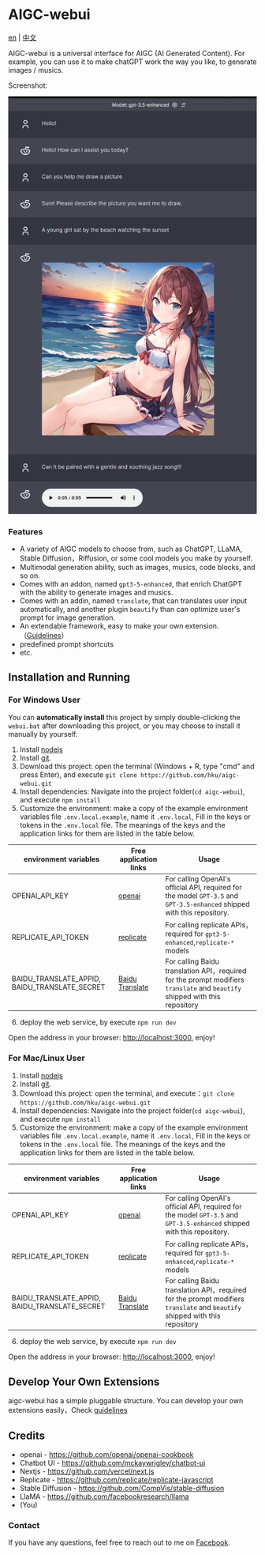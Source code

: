 # AIGC-webui

[en](./README.md) | [中文](./docs/README_cn.md) 

AIGC-webui is a universal interface for AIGC (AI Generated Content). For example, you can use it to make chatGPT work the way you like, to generate images / musics.

Screenshot:

![screenshot](./docs/images/screenshoot.jpg)

### Features
 
- A variety of AIGC models to choose from, such as ChatGPT, LLaMA, Stable Diffusion，Riffusion, or some cool models you make by yourself.
- Multimodal generation ability, such as images, musics, code blocks, and so on.
- Comes with an addon, named `gpt3-5-enhanced`, that enrich ChatGPT with the ability to generate images and musics.
- Comes with an addin, named `translate`, that can translates user input automatically, and another plugin `beautify` than can optimize user's prompt for image generation.
- An extendable framework, easy to make your own extension. （[Guidelines](docs/Contributing.md)）
- predefined prompt shortcuts
- etc.

## Installation and Running

### For Windows User

You can **automatically install** this project  by simply double-clicking the `webui.bat` after downloading this project, or you may choose to install it manually by yourself:

1. Install [nodejs](https://nodejs.org) 
2. Install [git](https://git-scm.com/download/win).
3. Download this project: open the terminal (Windows + R, type "cmd" and press Enter), and execute `git clone https://github.com/hku/aigc-webui.git`
4. Install dependencies: Navigate into the project folder(`cd aigc-webui`), and execute `npm install`
5. Customize the environment:  make a copy of the example environment variables file `.env.local.example`, name it `.env.local`, Fill in the keys or tokens in the `.env.local` file. The meanings of the keys and the application links for them  are listed in the table below.

| environment variables         |  Free application links                | Usage                                            |
| --------------------- | ------------------------------ | ------------------------------------------------------- |
| OPENAI_API_KEY        |   [openai](https://platform.openai.com/account/api-keys)     |For calling OpenAI's official API, required for the model `GPT-3.5` and `GPT-3.5-enhanced` shipped with this repository. |
| REPLICATE_API_TOKEN    | [replicate](https://replicate.com)       | For calling replicate APIs，required for  `gpt3-5-enhanced`,`replicate-*` models |
| BAIDU_TRANSLATE_APPID, BAIDU_TRANSLATE_SECRET  | [Baidu Translate](http://api.fanyi.baidu.com/product/11)  | For calling Baidu translation API，required for the prompt modifiers `translate` and `beautify` shipped with this repository           |


6. deploy the web service, by execute `npm run dev`

Open the address in your browser: [http://localhost:3000](http://localhost:3000), enjoy!

### For Mac/Linux User



1. Install [nodejs](https://nodejs.org) 
2. Install [git](https://git-scm.com/book/en/v2/Getting-Started-Installing-Git).
3. Download this project: open the terminal, and execute：`git clone https://github.com/hku/aigc-webui.git`
4. Install dependencies: Navigate into the project folder(`cd aigc-webui`), and execute `npm install`
5. Customize the environment:  make a copy of the example environment variables file `.env.local.example`, name it `.env.local`, Fill in the keys or tokens in the `.env.local` file. The meanings of the keys and the application links for them  are listed in the table below.

| environment variables         |  Free application links                | Usage                                            |
| --------------------- | ------------------------------ | ------------------------------------------------------- |
| OPENAI_API_KEY        |   [openai](https://platform.openai.com/account/api-keys)     |For calling OpenAI's official API, required for the model `GPT-3.5` and `GPT-3.5-enhanced` shipped with this repository. |
| REPLICATE_API_TOKEN    | [replicate](https://replicate.com)       | For calling replicate APIs，required for  `gpt3-5-enhanced`,`replicate-*` models |
| BAIDU_TRANSLATE_APPID, BAIDU_TRANSLATE_SECRET  | [Baidu Translate](http://api.fanyi.baidu.com/product/11)  | For calling Baidu translation API，required for the prompt modifiers `translate` and `beautify` shipped with this repository           |


6. deploy the web service, by execute `npm run dev`

Open the address in your browser: [http://localhost:3000](http://localhost:3000), enjoy!


## Develop Your Own Extensions

aigc-webui has a simple pluggable structure. You can develop your own extensions easily，Check [guidelines](docs/Contributing.md)


## Credits
- openai - https://github.com/openai/openai-cookbook
- Chatbot UI - https://github.com/mckaywrigley/chatbot-ui
- Nextjs - https://github.com/vercel/next.js
- Replicate - https://github.com/replicate/replicate-javascript
- Stable Diffusion - https://github.com/CompVis/stable-diffusion
- LlaMA - https://github.com/facebookresearch/llama
- (You)

### Contact

If you have any questions, feel free to reach out to me on [Facebook](https://www.facebook.com/kun.huang.750).